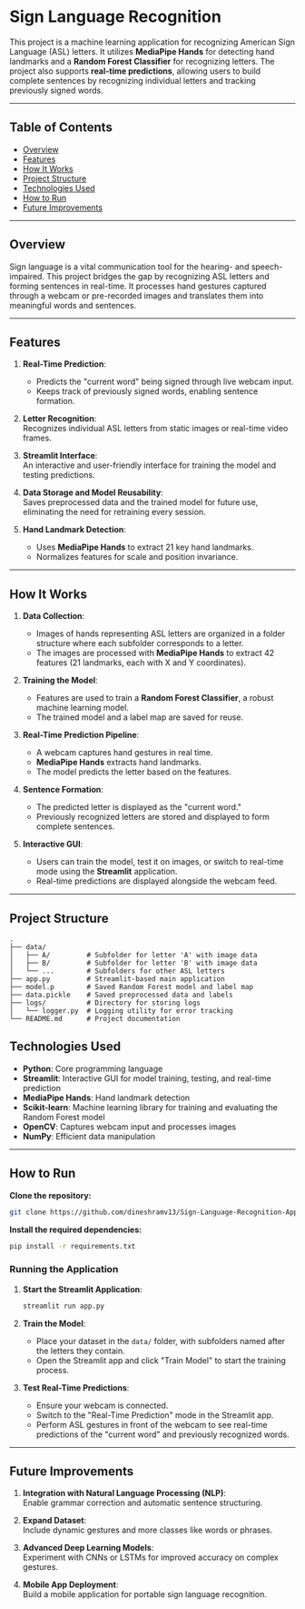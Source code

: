 # Sign Language Recognition 

This project is a machine learning application for recognizing American Sign Language (ASL) letters. It utilizes **MediaPipe Hands** for detecting hand landmarks and a **Random Forest Classifier** for recognizing letters. The project also supports **real-time predictions**, allowing users to build complete sentences by recognizing individual letters and tracking previously signed words.

---

## Table of Contents

- [Overview](#overview)  
- [Features](#features)  
- [How It Works](#how-it-works)  
- [Project Structure](#project-structure)  
- [Technologies Used](#technologies-used)  
- [How to Run](#how-to-run)  
- [Future Improvements](#future-improvements)  

---

## Overview

Sign language is a vital communication tool for the hearing- and speech-impaired. This project bridges the gap by recognizing ASL letters and forming sentences in real-time. It processes hand gestures captured through a webcam or pre-recorded images and translates them into meaningful words and sentences.

---

## Features

1. **Real-Time Prediction**:  
   - Predicts the "current word" being signed through live webcam input.  
   - Keeps track of previously signed words, enabling sentence formation.

2. **Letter Recognition**:  
   Recognizes individual ASL letters from static images or real-time video frames.

3. **Streamlit Interface**:  
   An interactive and user-friendly interface for training the model and testing predictions.

4. **Data Storage and Model Reusability**:  
   Saves preprocessed data and the trained model for future use, eliminating the need for retraining every session.

5. **Hand Landmark Detection**:  
   - Uses **MediaPipe Hands** to extract 21 key hand landmarks.  
   - Normalizes features for scale and position invariance.

---

## How It Works

1. **Data Collection**:  
   - Images of hands representing ASL letters are organized in a folder structure where each subfolder corresponds to a letter.  
   - The images are processed with **MediaPipe Hands** to extract 42 features (21 landmarks, each with X and Y coordinates).  

2. **Training the Model**:  
   - Features are used to train a **Random Forest Classifier**, a robust machine learning model.  
   - The trained model and a label map are saved for reuse.

3. **Real-Time Prediction Pipeline**:  
   - A webcam captures hand gestures in real time.  
   - **MediaPipe Hands** extracts hand landmarks.  
   - The model predicts the letter based on the features.  

4. **Sentence Formation**:  
   - The predicted letter is displayed as the "current word."  
   - Previously recognized letters are stored and displayed to form complete sentences.  

5. **Interactive GUI**:  
   - Users can train the model, test it on images, or switch to real-time mode using the **Streamlit** application.  
   - Real-time predictions are displayed alongside the webcam feed.

---

## Project Structure

```plaintext
.
├── data/
│   ├── A/         # Subfolder for letter 'A' with image data
│   ├── B/         # Subfolder for letter 'B' with image data
│   └── ...        # Subfolders for other ASL letters
├── app.py         # Streamlit-based main application
├── model.p        # Saved Random Forest model and label map
├── data.pickle    # Saved preprocessed data and labels
├── logs/          # Directory for storing logs
│   └── logger.py  # Logging utility for error tracking
└── README.md      # Project documentation
```


## Technologies Used

- **Python**: Core programming language  
- **Streamlit**: Interactive GUI for model training, testing, and real-time prediction  
- **MediaPipe Hands**: Hand landmark detection  
- **Scikit-learn**: Machine learning library for training and evaluating the Random Forest model  
- **OpenCV**: Captures webcam input and processes images  
- **NumPy**: Efficient data manipulation  

---

## How to Run


**Clone the repository:**

   ```bash
   git clone https://github.com/dineshramv13/Sign-Language-Recognition-App
   ```

**Install the required dependencies:**
```bash
pip install -r requirements.txt
```









### Running the Application

1. **Start the Streamlit Application**:  
   ```bash
   streamlit run app.py
   ```

2. **Train the Model**:  
   - Place your dataset in the `data/` folder, with subfolders named after the letters they contain.  
   - Open the Streamlit app and click "Train Model" to start the training process.  

3. **Test Real-Time Predictions**:  
   - Ensure your webcam is connected.  
   - Switch to the "Real-Time Prediction" mode in the Streamlit app.  
   - Perform ASL gestures in front of the webcam to see real-time predictions of the "current word" and previously recognized words.  

---

## Future Improvements

1. **Integration with Natural Language Processing (NLP)**:  
   Enable grammar correction and automatic sentence structuring.  

2. **Expand Dataset**:  
   Include dynamic gestures and more classes like words or phrases.  

3. **Advanced Deep Learning Models**:  
   Experiment with CNNs or LSTMs for improved accuracy on complex gestures.  

4. **Mobile App Deployment**:  
   Build a mobile application for portable sign language recognition.  


